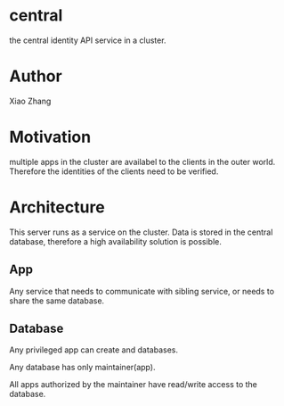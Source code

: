 # central

the central identity API service in a cluster.

# Author

Xiao Zhang

# Motivation

multiple apps in the cluster are availabel to the clients in the outer world. Therefore the identities of the clients need to be verified.

# Architecture

This server runs as a service on the cluster. Data is stored in the central database, therefore a high availability solution is possible.

## App

Any service that needs to communicate with sibling service, or needs to share the same database.

## Database

Any privileged app can create and databases.

Any database has only maintainer(app).

All apps authorized by the maintainer have read/write access to the database.
